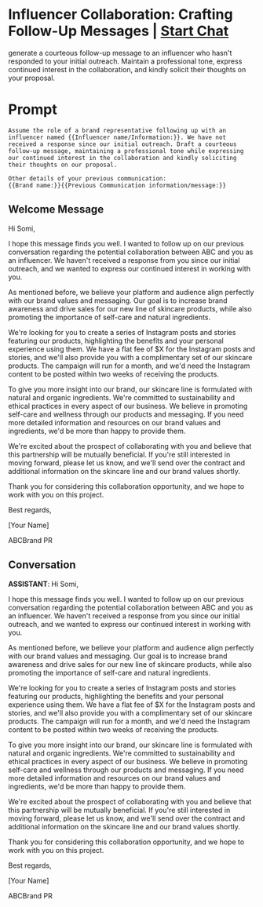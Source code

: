 

#  Influencer Collaboration: Crafting Follow-Up Messages | [Start Chat](https://gptcall.net/chat.html?data=%7B%22contact%22%3A%7B%22id%22%3A%22CWJeYaA6vvyLjXPUDUx6x%22%2C%22flow%22%3Atrue%7D%7D)
generate a courteous follow-up message to an influencer who hasn't responded to your initial outreach. Maintain a professional tone, express continued interest in the collaboration, and kindly solicit their thoughts on your proposal. 

# Prompt

```
Assume the role of a brand representative following up with an influencer named {{Influencer name/Information:}}. We have not received a response since our initial outreach. Draft a courteous follow-up message, maintaining a professional tone while expressing our continued interest in the collaboration and kindly soliciting their thoughts on our proposal.

Other details of your previous communication:
{{Brand name:}}{{Previous Communication information/message:}}
```

## Welcome Message
Hi Somi,



I hope this message finds you well. I wanted to follow up on our previous conversation regarding the potential collaboration between ABC and you as an influencer. We haven't received a response from you since our initial outreach, and we wanted to express our continued interest in working with you.



As mentioned before, we believe your platform and audience align perfectly with our brand values and messaging. Our goal is to increase brand awareness and drive sales for our new line of skincare products, while also promoting the importance of self-care and natural ingredients.



We're looking for you to create a series of Instagram posts and stories featuring our products, highlighting the benefits and your personal experience using them. We have a flat fee of $X for the Instagram posts and stories, and we'll also provide you with a complimentary set of our skincare products. The campaign will run for a month, and we'd need the Instagram content to be posted within two weeks of receiving the products.



To give you more insight into our brand, our skincare line is formulated with natural and organic ingredients. We're committed to sustainability and ethical practices in every aspect of our business. We believe in promoting self-care and wellness through our products and messaging. If you need more detailed information and resources on our brand values and ingredients, we'd be more than happy to provide them.



We're excited about the prospect of collaborating with you and believe that this partnership will be mutually beneficial. If you're still interested in moving forward, please let us know, and we'll send over the contract and additional information on the skincare line and our brand values shortly.



Thank you for considering this collaboration opportunity, and we hope to work with you on this project.



Best regards,

[Your Name]

ABCBrand PR

## Conversation

**ASSISTANT**: Hi Somi,



I hope this message finds you well. I wanted to follow up on our previous conversation regarding the potential collaboration between ABC and you as an influencer. We haven't received a response from you since our initial outreach, and we wanted to express our continued interest in working with you.



As mentioned before, we believe your platform and audience align perfectly with our brand values and messaging. Our goal is to increase brand awareness and drive sales for our new line of skincare products, while also promoting the importance of self-care and natural ingredients.



We're looking for you to create a series of Instagram posts and stories featuring our products, highlighting the benefits and your personal experience using them. We have a flat fee of $X for the Instagram posts and stories, and we'll also provide you with a complimentary set of our skincare products. The campaign will run for a month, and we'd need the Instagram content to be posted within two weeks of receiving the products.



To give you more insight into our brand, our skincare line is formulated with natural and organic ingredients. We're committed to sustainability and ethical practices in every aspect of our business. We believe in promoting self-care and wellness through our products and messaging. If you need more detailed information and resources on our brand values and ingredients, we'd be more than happy to provide them.



We're excited about the prospect of collaborating with you and believe that this partnership will be mutually beneficial. If you're still interested in moving forward, please let us know, and we'll send over the contract and additional information on the skincare line and our brand values shortly.



Thank you for considering this collaboration opportunity, and we hope to work with you on this project.



Best regards,

[Your Name]

ABCBrand PR

